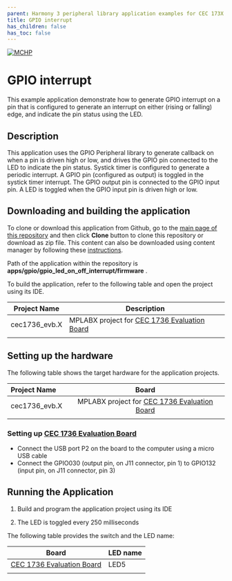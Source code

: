 ```yaml
---
parent: Harmony 3 peripheral library application examples for CEC 173X family
title: GPIO interrupt 
has_children: false
has_toc: false
---
```


[![MCHP](https://www.microchip.com/ResourcePackages/Microchip/assets/dist/images/logo.png)](https://www.microchip.com)

# GPIO interrupt

This example application demonstrate how to generate GPIO interrupt on a pin that is configured to generate an interrupt on either (rising or falling) edge, and indicate the pin status using the LED.

## Description

This application uses the GPIO Peripheral library to generate callback on when a pin is driven high or low, and drives the GPIO pin connected to the LED to indicate the pin status. Systick timer is configured to generate a periodic interrupt. A GPIO pin (configured as output) is toggled in the systick timer interrupt. The GPIO output pin is connected to the GPIO input pin. A LED is toggled when the GPIO input pin is driven high or low.

## Downloading and building the application

To clone or download this application from Github, go to the [main page of this repository](https://github.com/Microchip-MPLAB-Harmony/csp_apps_cec173x) and then click **Clone** button to clone this repository or download as zip file.
This content can also be downloaded using content manager by following these [instructions](https://github.com/Microchip-MPLAB-Harmony/contentmanager/wiki).

Path of the application within the repository is **apps/gpio/gpio_led_on_off_interrupt/firmware** .

To build the application, refer to the following table and open the project using its IDE.

| Project Name      | Description                                    |
| ----------------- | ---------------------------------------------- |
| cec1736_evb.X | MPLABX project for [CEC 1736 Evaluation Board](https://www.microchip.com/DevelopmentTools/ProductDetails/)     |
|||

## Setting up the hardware

The following table shows the target hardware for the application projects.

| Project Name| Board|
|:---------|:---------:|
| cec1736_evb.X | MPLABX project for [CEC 1736 Evaluation Board](https://www.microchip.com/DevelopmentTools/ProductDetails/)     |
|||

### Setting up [CEC 1736 Evaluation Board](https://www.microchip.com/DevelopmentTools/ProductDetails/)

- Connect the USB port P2 on the board to the computer using a micro USB cable
- Connect the GPIO030 (output pin, on J11 connector, pin 1) to GPIO132 (input pin, on J11 connector, pin 3)

## Running the Application

1. Build and program the application project using its IDE

2. The LED is toggled every 250 milliseconds

The following table provides the switch and the LED name:

| Board | LED name |
| ----- | -------- |
|[CEC 1736 Evaluation Board](https://www.microchip.com/DevelopmentTools/ProductDetails/) | LED5 |
|||
